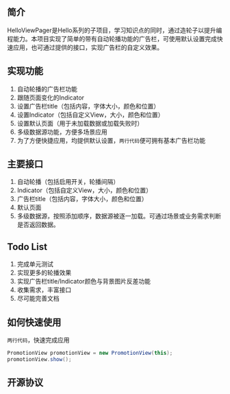 ## 简介
HelloViewPager是Hello系列的子项目，学习知识点的同时，通过造轮子以提升编程能力。本项目实现了简单的带有自动轮播功能的广告栏，可使用默认设置完成快速应用，也可通过提供的接口，实现广告栏的自定义效果。

## 实现功能
1. 自动轮播的广告栏功能
2. 跟随页面变化的Indicator
3. 设置广告栏title（包括内容，字体大小，颜色和位置）
4. 设置Indicator（包括自定义View，大小，颜色和位置）
5. 设置默认页面（用于未加载数据或加载失败时）
6. 多级数据源功能，方便多场景应用
7. 为了方便快捷应用，均提供默认设置，`两行代码`便可拥有基本广告栏功能

## 主要接口
1. 自动轮播（包括启用开关，轮播间隔）
2. Indicator（包括自定义View，大小，颜色和位置）
3. 广告栏title（包括内容，字体大小，颜色和位置）
4. 默认页面
5. 多级数据源，按照添加顺序，数据源被逐一加载。可通过场景或业务需求判断是否返回数据。

## Todo List
1. 完成单元测试
2. 实现更多的轮播效果
3. 实现广告栏title/Indicator颜色与背景图片反差功能
4. 收集需求，丰富接口
5. 尽可能完善文档

## 如何快速使用
`两行代码`，快速完成应用
```Java
PromotionView promotionView = new PromotionView(this);
promotionView.show();
```

## 开源协议
